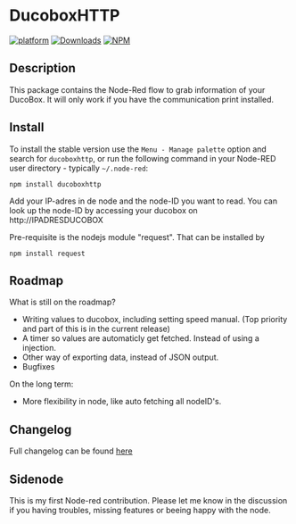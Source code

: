 # DucoboxHTTP

[![platform](https://img.shields.io/badge/platform-Node--RED-red)](https://nodered.org)
[![Downloads](https://img.shields.io/npm/dt/ducoboxhttp.svg)](https://www.npmjs.com/package/ducoboxhttp)
[![NPM](https://img.shields.io/npm/v/ducoboxhttp?logo=npm)](https://www.npmjs.com/package/ducoboxhttp)

## Description

This package contains the Node-Red flow to grab information of your DucoBox. It will only work if you have the communication print installed. 

## Install

To install the stable version use the `Menu - Manage palette` option and search for `ducoboxhttp`, or run the following command in your Node-RED user directory - typically `~/.node-red`:

    npm install ducoboxhttp

Add your IP-adres in de node and the node-ID you want to read. You can look up the node-ID by accessing your ducobox on http://IPADRESDUCOBOX

Pre-requisite is the nodejs module "request". That can be installed by

    npm install request
    
## Roadmap

What is still on the roadmap?
- Writing values to ducobox, including setting speed manual. (Top priority and part of this is in the current release)
- A timer so values are automaticly get fetched. Instead of using a injection. 
- Other way of exporting data, instead of JSON output. 
- Bugfixes

On the long term:
- More flexibility in node, like auto fetching all nodeID's.  

## Changelog

Full changelog can be found [here](/CHANGELOG.md) 

## Sidenode

This is my first Node-red contribution. Please let me know in the discussion if you having troubles, missing features or beeing happy with the node. 

